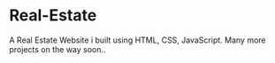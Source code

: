 # Real-Estate
A Real Estate Website i built using HTML, CSS, JavaScript.
Many more projects on the way soon..
